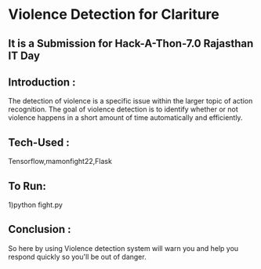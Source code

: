 # Violence Detection for Clariture

## It is a Submission for Hack-A-Thon-7.0 Rajasthan IT Day
## Introduction :
The detection of violence is a specific issue within the larger topic of action recognition. The goal of violence detection is to identify whether or not violence happens in a short amount of time automatically and efficiently.
## Tech-Used :
Tensorflow,mamonfight22,Flask<br>
## To Run:
1)python fight.py
## Conclusion : 
So here by using Violence detection system will warn you and help you respond quickly so you'll be out of danger.

